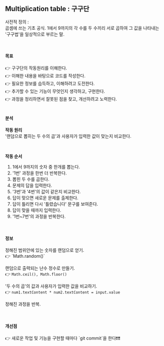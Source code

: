 Multiplication table : 구구단
- 
사전적 정의 : <br />
곱셈에 쓰는 기초 공식. 1에서 9까지의 각 수를 두 수끼리 서로 곱하여 그 값을 나타내는 '구구법'을 일상적으로 부르는 말.<br />

<br />

<h4>목표</h4>
👉 구구단의 작동원리를 이해한다.<br />
👉 이해한 내용을 바탕으로 코드를 작성한다.<br />
👉 필요한 정보를 습득하고, 이해하려고 도전한다.<br />
👉 추가할 수 있는 기능이 무엇인지 생각하고, 구현한다.<br />
👉 과정을 정리하면서 잘못된 점을 찾고, 개선하려고 노력한다.<br/>

<br/>

<h4>분석</h4>

**작동 원리** <br />
'랜덤으로 뽑히는 두 수의 곱'과 사용자가 입력한 값이 맞는지 비교한다.<br/>

<br />

**작동 순서** <br/>
1. 1에서 9까지의 숫자 중 한개를 뽑는다.
2. '1번' 과정을 한번 더 반복한다.
3. 뽑힌 두 수를 곱한다.
4. 문제의 답을 입력한다.
5. '3번'과 '4번'의 값이 같은지 비교한다.
6. 답이 맞으면 새로운 문제를 출제한다.
7. 답이 틀리면 다시 '틀렸습니다' 문구를 보여준다.
8. 답이 맞을 때까지 입력한다.
9. '1번~7번'의 과정을 반복한다.

<br />

<h4>정보</h4>
정해진 범위안에 있는 숫자를 랜덤으로 얻기. <br />
👉 `Math.random()` <br />

랜덤으로 출력되는 난수 정수로 만들기. <br />
👉 `Math.ceil(), Math.floor()` <br />

'두 수의 곱'의 값과 사용자가 입력한 값을 비교하기. <br />
👉 `num1.textContent * num2.textContent = input.value` <br />

정해진 과정을 반복.

<br />

<h4>개선점</h4>
👉 새로운 작업 및 기능을 구현할 때마다 `git commit`을 한다❗❗❗ <br />